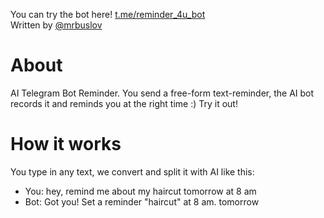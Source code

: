 You can try the bot here! [t.me/reminder_4u_bot](https://t.me/reminder_4u_bot)  
Written by [@mrbuslov](https://github.com/mrbuslov)

# About
AI Telegram Bot Reminder. You send a free-form text-reminder, the AI bot records it and reminds you at the right time :) Try it out!

# How it works
You type in any text, we convert and split it with AI like this:
- You: hey, remind me about my haircut tomorrow at 8 am
- Bot: Got you! Set a reminder "haircut" at 8 am. tomorrow
